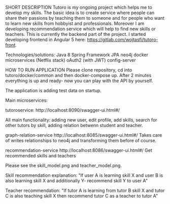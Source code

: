 SHORT DESCRIPTION
Tutoro is my ongoing project which helps me to develop my skills. The basic idea is to create service where people can share their
passions by teaching them to someone and for people who want to learn new skills from hobbyist and professionals.
Moreover I am developing recommendation service which will help to find new skills or teachers. This is currently the
backend part of the project. I started developing frontend in Angular 5 here: https://gitlab.com/wojtasfi/tutoro-front.

Technologies/solutions:
Java 8
Spring Framework
JPA
neo4j
docker
microservices (Netflix stack)
oAuth2 (with JWT)
config-server

HOW TO RUN APPLICATION
Please clone repository, cd into tutoro/docker/common and then docker-compose up. After 2 minutes everything is up and ready- now you can play with the API by yourself.

The application is adding test data on startup.

Main microservices:

tutoroservice:
http://localhost:8090/swagger-ui.html#/

All main functionality: adding new user, edit profile, add skills, search for other tutors by skill, adding relation betwenn student and
teacher.



graph-relation-service
http://localhost:8085/swagger-ui.html#/
Takes care of writes relationships to neo4j and transforming them before of course.



recommendation-service
http://localhost:8086/swagger-ui.html#/
Get recommended skills and teachers

Please see the skill_model.png and teacher_model.png.

Skill recommendation explanation: "If user A is learning skill X and user B is also learning skill X and additionally Y- recommend skill Y
to user A"

Teacher recommendation: "If tutor A is learning from tutor B skill X and tutor C is also teaching skill X then recommend tutor C as a
teacher to tutor A"